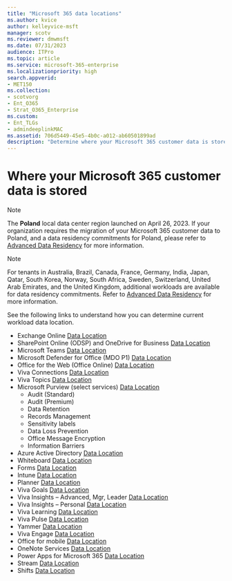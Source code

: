 ```yaml
---
title: "Microsoft 365 data locations"
ms.author: kvice
author: kelleyvice-msft
manager: scotv
ms.reviewer: dmwmsft
ms.date: 07/31/2023
audience: ITPro
ms.topic: article
ms.service: microsoft-365-enterprise
ms.localizationpriority: high
search.appverid:
- MET150
ms.collection: 
- scotvorg
- Ent_O365
- Strat_O365_Enterprise
ms.custom:
- Ent_TLGs
- admindeeplinkMAC
ms.assetid: 706d5449-45e5-4b0c-a012-ab60501899ad
description: "Determine where your Microsoft 365 customer data is stored worldwide"
---
```


# Where your Microsoft 365 customer data is stored

> [!NOTE]
> The **Poland** local data center region launched on April 26, 2023. If your organization requires the migration of your Microsoft 365 customer data to Poland, and a data residency commitments for Poland, please refer to [Advanced Data Residency](advanced-data-residency.md) for more information.

> [!NOTE]
> For tenants in Australia, Brazil, Canada, France, Germany, India, Japan, Qatar, South Korea, Norway, South Africa, Sweden, Switzerland, United Arab Emirates, and the United Kingdom, additional workloads are available for data residency commitments. Refer to [Advanced Data Residency](advanced-data-residency.md) for more information.

See the following links to understand how you can determine current workload data location.

- Exchange Online [Data Location](m365-dr-workload-exo.md#how-can-i-determine-customer-data-location)
- SharePoint Online (ODSP) and OneDrive for Business [Data Location](m365-dr-workload-spo.md#how-can-i-determine-customer-data-location)
- Microsoft Teams [Data Location](m365-dr-workload-teams.md#how-can-i-determine-customer-data-location)
- Microsoft Defender for Office (MDO P1)  [Data Location](m365-dr-workload-mdo-p1.md#how-can-i-determine-customer-data-location)
- Office for the Web (Office Online)  [Data Location](m365-dr-workload-office-for-web.md#how-can-i-determine-customer-data-location)
- Viva Connections [Data Location](m365-dr-workload-viva-connections.md#how-can-i-determine-customer-data-location)
- Viva Topics [Data Location](m365-dr-workload-viva-topics.md#how-can-i-determine-customer-data-location)
- Microsoft Purview (select services)  [Data Location](m365-dr-workload-purview.md#how-can-i-determine-customer-data-location)
  - Audit (Standard)
  - Audit (Premium)
  - Data Retention
  - Records Management
  - Sensitivity labels
  - Data Loss Prevention
  - Office Message Encryption
  - Information Barriers
- Azure Active Directory [Data Location](m365-dr-workload-other.md#azure-active-directory-aad)
- Whiteboard [Data Location](m365-dr-workload-other.md#whiteboard)
- Forms [Data Location](m365-dr-workload-other.md#forms)
- Intune [Data Location](m365-dr-workload-other.md#intune)
- Planner [Data Location](m365-dr-workload-other.md#planner)
- Viva Goals [Data Location](m365-dr-workload-other.md#viva-goals)
- Viva Insights – Advanced, Mgr, Leader [Data Location](m365-dr-workload-other.md#viva-insights--advanced-mgr-leader)
- Viva Insights – Personal [Data Location](m365-dr-workload-other.md#viva-insights--personal)
- Viva Learning [Data Location](m365-dr-workload-other.md#viva-learning)
- Viva Pulse [Data Location](/viva/pulse/get-started/data-residency-for-viva-pulse)
- Yammer [Data Location](m365-dr-workload-other.md#viva-engage)
- Viva Engage [Data Location](m365-dr-workload-other.md#viva-engage)
- Office for mobile [Data Location](m365-dr-workload-other.md#office-for-mobile)
- OneNote Services [Data Location](m365-dr-workload-other.md#onenote-services)
- Power Apps for Microsoft 365 [Data Location](m365-dr-workload-other.md#power-apps-for-microsoft-365)
- Stream [Data Location](m365-dr-workload-other.md#stream)
- Shifts [Data Location](/microsoftteams/expand-teams-across-your-org/shifts/shifts-data-faq#where-is-shifts-data-stored)
